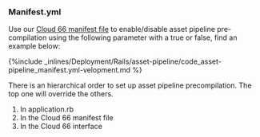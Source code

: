 <!-- post: -->


### Manifest.yml

Use our [Cloud 66 manifest file](/building-your-stack/getting-started-with-manifest-files) to enable/disable asset pipeline pre-compilation using the following parameter with a true or false, find 
an example
 below:



{%include _inlines/Deployment/Rails/asset-pipeline/code_asset-pipeline_manifest.yml-velopment.md %}




There is an hierarchical order to set up asset pipeline precompilation. The top one will override the others.

1.  In application.rb
2.  In the Cloud 66 manifest file
3.  In the Cloud 66 interface


